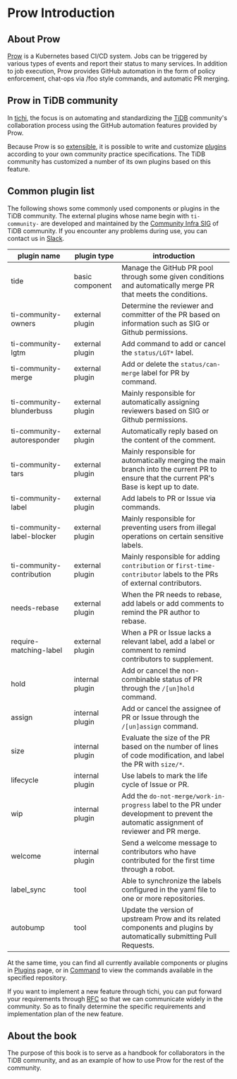 # Prow Introduction

## About Prow

[Prow](https://github.com/kubernetes/test-infra/tree/master/prow) is a Kubernetes based CI/CD system. 
Jobs can be triggered by various types of events and report their status to many services. In addition to job execution, Prow provides GitHub automation in the form of policy enforcement, chat-ops via /foo style commands, and automatic PR merging.

## Prow in TiDB community

In [tichi](https://github.com/ti-community-infra/tichi), the focus is on automating and standardizing the [TiDB](https://github.com/pingcap/tidb) community's collaboration process using the GitHub automation features provided by Prow.

Because Prow is so [extensible](https://github.com/kubernetes/test-infra/tree/master/prow/plugins), it is possible to write and customize [plugins](https://github.com/ti-community-infra/tichi/tree/master/internal/pkg/externalplugins) according to your own community practice specifications.
The TiDB community has customized a number of its own plugins based on this feature.

## Common plugin list

The following shows some commonly used components or plugins in the TiDB community. The external plugins whose name begin with `ti-community-` are developed and maintained by the [Community Infra SIG](https://developer.tidb.io/SIG/community-infra) of TiDB community. If you encounter any problems during use, you can contact us in [Slack](https://slack.tidb.io/invite?team=tidb-community&channel=sig-community-infra&ref=github).

| plugin name                | plugin type     | introduction                                                                                                                              |
| -------------------------- | --------------- | ----------------------------------------------------------------------------------------------------------------------------------------- |
| tide                       | basic component | Manage the GitHub PR pool through some given conditions and automatically merge PR that meets the conditions.                             |
| ti-community-owners        | external plugin | Determine the reviewer and committer of the PR based on information such as SIG or Github permissions.                                    |
| ti-community-lgtm          | external plugin | Add command to add or cancel the `status/LGT*` label.                                                                                     |
| ti-community-merge         | external plugin | Add or delete the `status/can-merge` label for PR by command.                                                                             |
| ti-community-blunderbuss   | external plugin | Mainly responsible for automatically assigning reviewers based on SIG or Github permissions.                                              |
| ti-community-autoresponder | external plugin | Automatically reply based on the content of the comment.                                                                                  |
| ti-community-tars          | external plugin | Mainly responsible for automatically merging the main branch into the current PR to ensure that the current PR's Base is kept up to date. |
| ti-community-label         | external plugin | Add labels to PR or Issue via commands.                                                                                                   |
| ti-community-label-blocker | external plugin | Mainly responsible for preventing users from illegal operations on certain sensitive labels.                                              |
| ti-community-contribution  | external plugin | Mainly responsible for adding `contribution` or `first-time-contributor` labels to the PRs of external contributors.                      |
| needs-rebase               | external plugin | When the PR needs to rebase, add labels or add comments to remind the PR author to rebase.                                                |
| require-matching-label     | external plugin | When a PR or Issue lacks a relevant label, add a label or comment to remind contributors to supplement.                                   |
| hold                       | internal plugin | Add or cancel the non-combinable status of PR through the `/[un]hold` command.                                                            |
| assign                     | internal plugin | Add or cancel the assignee of PR or Issue through the `/[un]assign` command.                                                              |
| size                       | internal plugin | Evaluate the size of the PR based on the number of lines of code modification, and label the PR with `size/*`.                            |
| lifecycle                  | internal plugin | Use labels to mark the life cycle of Issue or PR.                                                                                         |
| wip                        | internal plugin | Add the `do-not-merge/work-in-progress` label to the PR under development to prevent the automatic assignment of reviewer and PR merge.   |
| welcome                    | internal plugin | Send a welcome message to contributors who have contributed for the first time through a robot.                                           |
| label_sync                 | tool            | Able to synchronize the labels configured in the yaml file to one or more repositories.                                                   |
| autobump                   | tool            | Update the version of upstream Prow and its related components and plugins by automatically submitting Pull Requests.                     |

At the same time, you can find all currently available components or plugins in [Plugins](https://prow.tidb.io/plugins) page, or in [Command](https://prow.tidb.io/command-help) to view the commands available in the specified repository.

If you want to implement a new feature through tichi, you can put forward your requirements through [RFC](https://github.com/ti-community-infra/rfcs) so that we can communicate widely in the community. So as to finally determine the specific requirements and implementation plan of the new feature.

## About the book

The purpose of this book is to serve as a handbook for collaborators in the TiDB community, and as an example of how to use Prow for the rest of the community.

